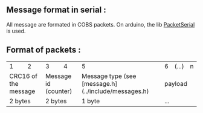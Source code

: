 Message format in serial :
---------

All message are formated in COBS packets. On arduino, the lib
[PacketSerial](https://github.com/bakercp/PacketSerial) is used.


Format of packets :
---------

<table>
  <tr>
    <td>1</td>
    <td>2</td>
    <td>3</td>
    <td>4</td>
    <td>5</td>
    <td>6</td>
    <td>(...)</td>
    <td>n</td>
  </tr>
  <tr>
    <td colspan="2">CRC16 of the message</td>
    <td colspan="2">Message id (counter)</td>
    <td>Message type (see [message.h](../include/messages.h)</td>
    <td colspan="3">payload</td>
  </tr>
  <tr>
    <td colspan="2">2 bytes</td>
    <td colspan="2">2 bytes</td>
    <td>1 byte</td>
    <td colspan="3">...</td>
  </tr>
</table>
